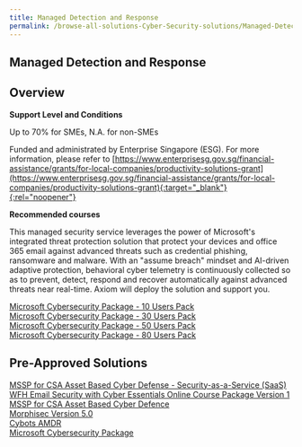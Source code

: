 ```yaml
---
title: Managed Detection and Response
permalink: /browse-all-solutions-Cyber-Security-solutions/Managed-Detection-and-Response
---
```


## Managed Detection and Response
## Overview

**Support Level and Conditions**

Up to 70% for SMEs, N.A. for non-SMEs

Funded and administrated by Enterprise Singapore (ESG). For more information, please refer to
[https://www.enterprisesg.gov.sg/financial-assistance/grants/for-local-companies/productivity-solutions-grant](https://www.enterprisesg.gov.sg/financial-assistance/grants/for-local-companies/productivity-solutions-grant){:target="_blank"}{:rel="noopener"}

**Recommended courses**

This managed security service leverages the power of Microsoft's integrated threat protection solution that protect your devices and office 365 email against advanced threats such as credential phishing, ransomware and malware. With an "assume breach" mindset and AI-driven adaptive protection, behavioral cyber telemetry is continuously collected so as to prevent, detect, respond and recover automatically against advanced threats near real-time. Axiom will deploy the solution and support you.

<a href='https://www.gobusiness.gov.sg/images/psg/Axiom_20210465_Desensitised_Annex_3_Part_2.pdf'  target='_blank' rel='noopener'>Microsoft Cybersecurity Package - 10 Users Pack</a><br>
<a href='https://www.gobusiness.gov.sg/images/psg/Axiom_20210465_Desensitised_Annex_3_Part_3.pdf'  target='_blank' rel='noopener'>Microsoft Cybersecurity Package - 30 Users Pack</a><br>
<a href='https://www.gobusiness.gov.sg/images/psg/Axiom_20210465_Desensitised_Annex_3_Part_4.pdf'  target='_blank' rel='noopener'>Microsoft Cybersecurity Package - 50 Users Pack</a><br>
<a href='https://www.gobusiness.gov.sg/images/psg/Axiom_20210465_Desensitised_Annex_3_Part_5.pdf'  target='_blank' rel='noopener'>Microsoft Cybersecurity Package - 80 Users Pack</a><br>

## Pre-Approved Solutions

<a href='/productivity-solutions-grant/solutionrepo/solution282' target='_blank'>MSSP for CSA Asset Based Cyber Defense - Security-as-a-Service (SaaS)</a><br>
<a href='/productivity-solutions-grant/solutionrepo/solution1315' target='_blank'>WFH Email Security with Cyber Essentials Online Course Package Version 1</a><br>
<a href='/productivity-solutions-grant/solutionrepo/solution1870' target='_blank'>MSSP for CSA Asset Based Cyber Defence</a><br>
<a href='/productivity-solutions-grant/solutionrepo/solution2003' target='_blank'>Morphisec Version 5.0</a><br>
<a href='/productivity-solutions-grant/solutionrepo/solution2806' target='_blank'>Cybots AMDR</a><br>
<a href='/productivity-solutions-grant/solutionrepo/solution2900' target='_blank'>Microsoft Cybersecurity Package</a><br>
